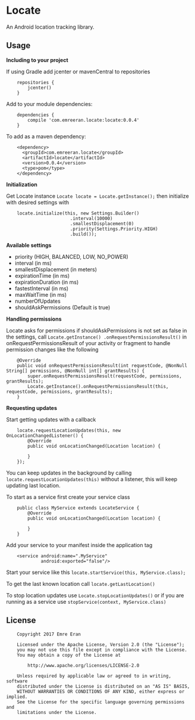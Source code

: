 Locate
======
An Android location tracking library.

Usage
-----
**Including to your project**

If using Gradle add jcenter or mavenCentral to repositories

        repositories {
            jcenter()
        }
        
Add to your module dependencies:

        dependencies {
            compile 'com.emreeran.locate:locate:0.0.4'
        }
        
To add as a maven dependency:

        <dependency>
          <groupId>com.emreeran.locate</groupId>
          <artifactId>locate</artifactId>
          <version>0.0.4</version>
          <type>pom</type>
        </dependency>
        
**Initialization**

Get Locate instance `Locate locate = Locate.getInstance();` then initialize with desired settings with 

        locate.initialize(this, new Settings.Builder()
                            .interval(10000)
                            .smallestDisplacement(0)
                            .priority(Settings.Priority.HIGH)
                            .build());
                            
**Available settings**

- priority (HIGH, BALANCED, LOW, NO_POWER)
- interval (in ms)
- smallestDisplacement (in meters)
- expirationTime (in ms)
- expirationDuration (in ms)
- fastestInterval (in ms)
- maxWaitTime (in ms)
- numberOfUpdates
- shouldAskPermissions (Default is true)

**Handling permissions**

Locate asks for permissions if shouldAskPermissions is not set as false in the settings, call `Locate.getInstance()
.onRequestPermissionsResult()` in onRequestPermissionsResult of your activity or fragment to handle permission changes like the following

        @Override
        public void onRequestPermissionsResult(int requestCode, @NonNull String[] permissions, @NonNull int[] grantResults) {
            super.onRequestPermissionsResult(requestCode, permissions, grantResults);
            Locate.getInstance().onRequestPermissionsResult(this, requestCode, permissions, grantResults);
        }

**Requesting updates**

Start getting updates with a callback
        
        locate.requestLocationUpdates(this, new OnLocationChangedListener() {
            @Override
            public void onLocationChanged(Location location) {
                
            }
        });
        
You can keep updates in the background by calling `locate.requestLocationUpdates(this)` without a listener, this will keep updating last 
location.



To start as a service first create your service class

        public class MyService extends LocateService {
            @Override
            public void onLocationChanged(Location location) {
            
            }
        }
        
Add your service to your manifest inside the application tag

        <service android:name=".MyService"
                 android:exported="false"/>
                 
Start your service like this `locate.startService(this, MyService.class);`

To get the last known location call `locate.getLastLocation()`

To stop location updates use `Locate.stopLocationUpdates()` or if you are running as a service use `stopService(context, MyService.class)`

License
-------

        Copyright 2017 Emre Eran
            
        Licensed under the Apache License, Version 2.0 (the "License");
        you may not use this file except in compliance with the License.
        You may obtain a copy of the License at
        
            http://www.apache.org/licenses/LICENSE-2.0
        
        Unless required by applicable law or agreed to in writing, software
        distributed under the License is distributed on an "AS IS" BASIS,
        WITHOUT WARRANTIES OR CONDITIONS OF ANY KIND, either express or implied.
        See the License for the specific language governing permissions and
        limitations under the License.